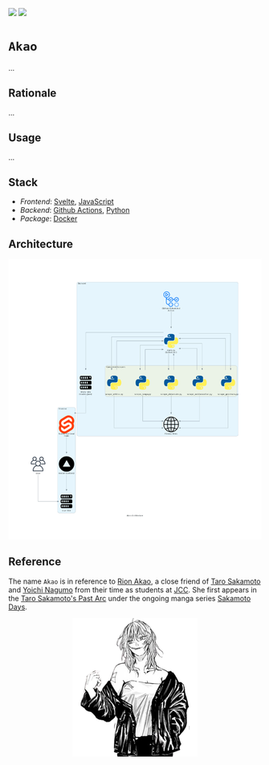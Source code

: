 [![](https://img.shields.io/badge/akao_1.0.0-passing-green)](https://github.com/gongahkia/akao/releases/tag/1.0.0) 
![](https://github.com/gongahkia/akao/actions/workflows/scrape-to-local.yml/badge.svg)

# `Akao`

...

## Rationale

...

## Usage

...

## Stack

* *Frontend*: [Svelte](https://svelte.dev/), [JavaScript](https://developer.mozilla.org/en-US/docs/Web/JavaScript)
* *Backend*: [Github Actions](https://github.com/features/actions), [Python](https://www.python.org/)
* *Package*: [Docker](https://www.docker.com/)

## Architecture

![](./asset/reference/architecture.png)

## Reference

The name `Akao` is in reference to [Rion Akao](https://sakamoto-days.fandom.com/wiki/Rion_Akao), a close friend of [Taro Sakamoto](https://sakamoto-days.fandom.com/wiki/Taro_Sakamoto) and [Yoichi Nagumo](https://sakamoto-days.fandom.com/wiki/Yoichi_Nagumo) from their time as students at [JCC](https://sakamoto-days.fandom.com/wiki/Japan_Clear_Creation). She first appears in the [Taro Sakamoto's Past Arc](https://sakamoto-days.fandom.com/wiki/Taro_Sakamoto%27s_Past_Arc) under the ongoing manga series [Sakamoto Days](https://sakamoto-days.fandom.com/wiki/Sakamoto_Days_Wiki).

<div align="center">
    <img src="./asset/logo/akao.webp">
</div>
